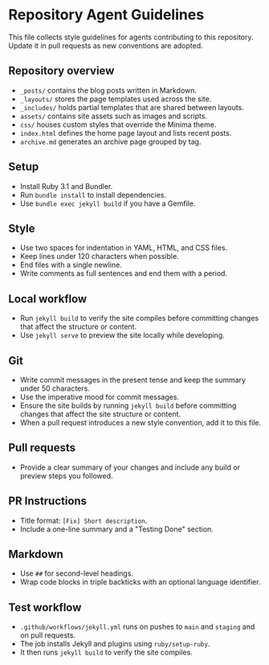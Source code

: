 # Repository Agent Guidelines

This file collects style guidelines for agents contributing to this repository.
Update it in pull requests as new conventions are adopted.

## Repository overview
- `_posts/` contains the blog posts written in Markdown.
- `_layouts/` stores the page templates used across the site.
- `_includes/` holds partial templates that are shared between layouts.
- `assets/` contains site assets such as images and scripts.
- `css/` houses custom styles that override the Minima theme.
- `index.html` defines the home page layout and lists recent posts.
- `archive.md` generates an archive page grouped by tag.

## Setup
- Install Ruby 3.1 and Bundler.
- Run `bundle install` to install dependencies.
- Use `bundle exec jekyll build` if you have a Gemfile.

## Style
- Use two spaces for indentation in YAML, HTML, and CSS files.
- Keep lines under 120 characters when possible.
- End files with a single newline.
- Write comments as full sentences and end them with a period.

## Local workflow
- Run `jekyll build` to verify the site compiles before committing changes that affect the structure or content.
- Use `jekyll serve` to preview the site locally while developing.

## Git
- Write commit messages in the present tense and keep the summary under 50 characters.
- Use the imperative mood for commit messages.
- Ensure the site builds by running `jekyll build` before committing changes that affect the site structure or content.
- When a pull request introduces a new style convention, add it to this file.

## Pull requests
- Provide a clear summary of your changes and include any build or preview steps you followed.

## PR Instructions
- Title format: `[Fix] Short description`.
- Include a one-line summary and a "Testing Done" section.

## Markdown
- Use `##` for second-level headings.
- Wrap code blocks in triple backticks with an optional language identifier.

## Test workflow
- `.github/workflows/jekyll.yml` runs on pushes to `main` and `staging` and on pull requests.
- The job installs Jekyll and plugins using `ruby/setup-ruby`.
- It then runs `jekyll build` to verify the site compiles.

